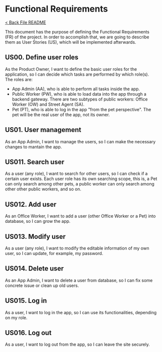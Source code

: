 # Functional Requirements
[< Back File README](/README.md)

This document has the purpose of defining the Functional Requirements (FR) of the project. In order to accomplish that, we are going to describe them as User Stories (US), which will be implemented afterwards.

## US00. Define user roles
As the Product Owner, I want to define the basic user roles for the application, so I can decide which tasks are performed by which role(s). The roles are:
- App Admin (AA), who is able to perform all tasks inside the app.
- Public Worker (PW), who is able to load data into the app through a backend gateway. There are two subtypes of public workers: Office Worker (OW) and Street Agent (SA).
- Pet (PT), who is able to log in the app "from the pet perspective". The pet will be the real user of the app, not its owner.

## US01. User management
As an App Admin, I want to manage the users, so I can make the necessary changes to mantain the app.

## US011. Search user
As a user (any role), I want to search for other users, so I can check if a certain user exists. Each user role has its own searching scope, this is, a Pet can only search among other pets, a public worker can only search among other other public workers, and so on.

## US012. Add user
As an Office Worker, I want to add a user (other Office Worker or a Pet) into database, so I can grow the app.

## US013. Modify user
As a user (any role), I want to modify the editable information of my own user, so I can update, for example, my password.

## US014. Delete user
As an App Admin, I want to delete a user from database, so I can fix some concrete issue or clean up old users.

## US015. Log in
As a user, I want to log in the app, so I can use its functionalities, depending on my role.

## US016. Log out
As a user, I want to log out from the app, so I can leave the site securely.
